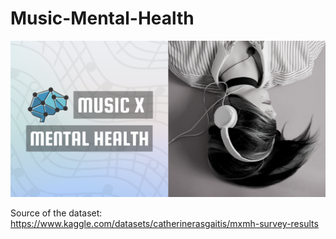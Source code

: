 # Music-Mental-Health

![mxmh picture](image/mxmh.png)

Source  of the dataset: https://www.kaggle.com/datasets/catherinerasgaitis/mxmh-survey-results
